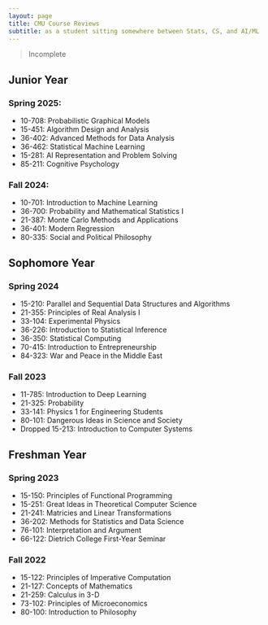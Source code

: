```yaml
---
layout: page
title: CMU Course Reviews
subtitle: as a student sitting somewhere between Stats, CS, and AI/ML
---
```


> Incomplete

## Junior Year

### Spring 2025:

* 10-708: Probabilistic Graphical Models
* 15-451: Algorithm Design and Analysis
* 36-402: Advanced Methods for Data Analysis
* 36-462: Statistical Machine Learning
* 15-281: AI Representation and Problem Solving
* 85-211: Cognitive Psychology

### Fall 2024:

* 10-701: Introduction to Machine Learning
* 36-700: Probability and Mathematical Statistics I
* 21-387: Monte Carlo Methods and Applications
* 36-401: Modern Regression
* 80-335: Social and Political Philosophy

## Sophomore Year

### Spring 2024

* 15-210: Parallel and Sequential Data Structures and Algorithms
* 21-355: Principles of Real Analysis I
* 33-104: Experimental Physics
* 36-226: Introduction to Statistical Inference
* 36-350: Statistical Computing
* 70-415: Introduction to Entrepreneurship
* 84-323: War and Peace in the Middle East

### Fall 2023

* 11-785: Introduction to Deep Learning
* 21-325: Probability
* 33-141: Physics 1 for Engineering Students
* 80-101: Dangerous Ideas in Science and Society
* Dropped 15-213: Introduction to Computer Systems

## Freshman Year

### Spring 2023

* 15-150: Principles of Functional Programming
* 15-251: Great Ideas in Theoretical Computer Science
* 21-241: Matricies and Linear Transformations
* 36-202: Methods for Statistics and Data Science
* 76-101: Interpretation and Argument
* 66-122: Dietrich College First-Year Seminar

### Fall 2022

* 15-122: Principles of Imperative Computation
* 21-127: Concepts of Mathematics
* 21-259: Calculus in 3-D
* 73-102: Principles of Microeconomics
* 80-100: Introduction to Philosophy



